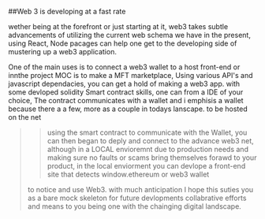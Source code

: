 ##Web 3 is developing at a fast rate

wether being at the forefront or just starting at it, web3 takes  subtle advancements of utilizing the current web schema we have in the present,
using React, Node pacages can help one get to the developing side of mustering up a web3 application.

One of the main uses is to connect a web3 wallet to a host front-end or innthe project MOC is to make a MFT marketplace,
Using various API's and javascript dependacies, you can get a hold of making a web3 app. with some devloped solidity Smart contract skills, one can 
 from a IDE of your choice, The contract communicates with a wallet and i emphisis a wallet because there a a few, more as a couple in todays lanscape. 
 to be hosted on the net
 >> using the smart contract to communicate with the Wallet, you can then began to deply and connect to the advance web3 net, although in a LOCAL envioremnt
> > due to production needs and making sure no faults or scams bring themselves forawd to your product, in the
> > local enviorment you can devlope a front-end site that detects window.ethereum or web3 wallet
> >
> to notice and use Web3.
>with much anticipation I hope this suties you as a bare mock skeleton for future devlopments collabrative efforts and means to you being one with the chainging digital landscape.
